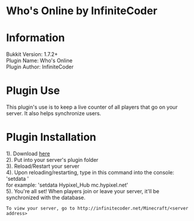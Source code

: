 Who's Online by InfiniteCoder
===========

Information
===========

Bukkit Version: 1.7.2+<br />
Plugin Name: Who's Online<br />
Plugin Author: InfiniteCoder

Plugin Use
===========

This plugin's use is to keep a live counter of all players that go on your server. It also helps synchronize users.

Plugin Installation
===========

1). Download <a href="http://infinitecoder.net/plugin-releases/Who's%20Online.jar">here</a><br />
2). Put into your server's plugin folder<br />
3). Reload/Restart your server<br />
4). Upon reloading/restarting, type in this command into the console:<br />
    'setdata <server name> <server address>'<br />
    for example: 'setdata Hypixel_Hub mc.hypixel.net'<br />
5). You're all set! When players join or leave your server, it'll be synchronized with the database.<br />

    To view your server, go to http://infinitecoder.net/Minecraft/<server address>
